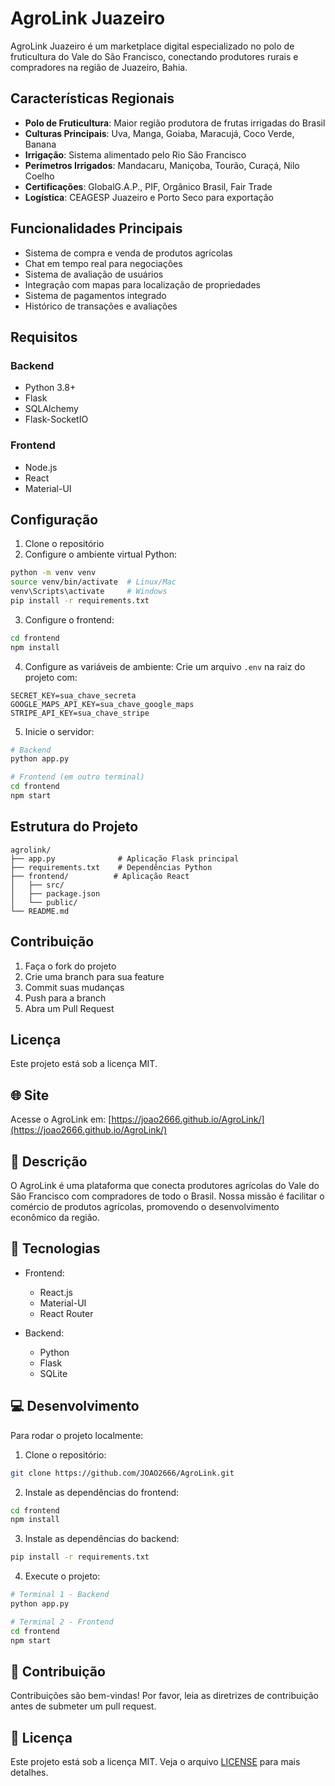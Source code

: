 # AgroLink Juazeiro

AgroLink Juazeiro é um marketplace digital especializado no polo de fruticultura do Vale do São Francisco, conectando produtores rurais e compradores na região de Juazeiro, Bahia.

## Características Regionais

- **Polo de Fruticultura**: Maior região produtora de frutas irrigadas do Brasil
- **Culturas Principais**: Uva, Manga, Goiaba, Maracujá, Coco Verde, Banana
- **Irrigação**: Sistema alimentado pelo Rio São Francisco
- **Perímetros Irrigados**: Mandacaru, Maniçoba, Tourão, Curaçá, Nilo Coelho
- **Certificações**: GlobalG.A.P., PIF, Orgânico Brasil, Fair Trade
- **Logística**: CEAGESP Juazeiro e Porto Seco para exportação

## Funcionalidades Principais

- Sistema de compra e venda de produtos agrícolas
- Chat em tempo real para negociações
- Sistema de avaliação de usuários
- Integração com mapas para localização de propriedades
- Sistema de pagamentos integrado
- Histórico de transações e avaliações

## Requisitos

### Backend
- Python 3.8+
- Flask
- SQLAlchemy
- Flask-SocketIO

### Frontend
- Node.js
- React
- Material-UI

## Configuração

1. Clone o repositório
2. Configure o ambiente virtual Python:
```bash
python -m venv venv
source venv/bin/activate  # Linux/Mac
venv\Scripts\activate     # Windows
pip install -r requirements.txt
```

3. Configure o frontend:
```bash
cd frontend
npm install
```

4. Configure as variáveis de ambiente:
Crie um arquivo `.env` na raiz do projeto com:
```
SECRET_KEY=sua_chave_secreta
GOOGLE_MAPS_API_KEY=sua_chave_google_maps
STRIPE_API_KEY=sua_chave_stripe
```

5. Inicie o servidor:
```bash
# Backend
python app.py

# Frontend (em outro terminal)
cd frontend
npm start
```

## Estrutura do Projeto

```
agrolink/
├── app.py              # Aplicação Flask principal
├── requirements.txt    # Dependências Python
├── frontend/          # Aplicação React
│   ├── src/
│   ├── package.json
│   └── public/
└── README.md
```

## Contribuição

1. Faça o fork do projeto
2. Crie uma branch para sua feature
3. Commit suas mudanças
4. Push para a branch
5. Abra um Pull Request

## Licença

Este projeto está sob a licença MIT.

## 🌐 Site

Acesse o AgroLink em: [https://joao2666.github.io/AgroLink/](https://joao2666.github.io/AgroLink/)

## 📝 Descrição

O AgroLink é uma plataforma que conecta produtores agrícolas do Vale do São Francisco com compradores de todo o Brasil. Nossa missão é facilitar o comércio de produtos agrícolas, promovendo o desenvolvimento econômico da região.

## 🚀 Tecnologias

- Frontend:
  - React.js
  - Material-UI
  - React Router

- Backend:
  - Python
  - Flask
  - SQLite

## 💻 Desenvolvimento

Para rodar o projeto localmente:

1. Clone o repositório:
```bash
git clone https://github.com/JOAO2666/AgroLink.git
```

2. Instale as dependências do frontend:
```bash
cd frontend
npm install
```

3. Instale as dependências do backend:
```bash
pip install -r requirements.txt
```

4. Execute o projeto:
```bash
# Terminal 1 - Backend
python app.py

# Terminal 2 - Frontend
cd frontend
npm start
```

## 🤝 Contribuição

Contribuições são bem-vindas! Por favor, leia as diretrizes de contribuição antes de submeter um pull request.

## 📄 Licença

Este projeto está sob a licença MIT. Veja o arquivo [LICENSE](LICENSE) para mais detalhes.
